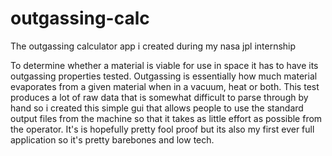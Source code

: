 # outgassing-calc
The outgassing calculator app i created during my nasa jpl internship

To determine whether a material is viable for use in space it has to have its outgassing properties tested.
Outgassing is essentially how much material evaporates from a given material when in  a vacuum, heat or both.
This test produces a lot of raw data that is somewhat difficult to parse through by hand so i created this simple gui that allows people to use the standard
  output files from the machine so that it takes as little effort as possible from the operator.
 It's is hopefully pretty fool proof but its also my first ever full application so it's pretty barebones and low tech.
